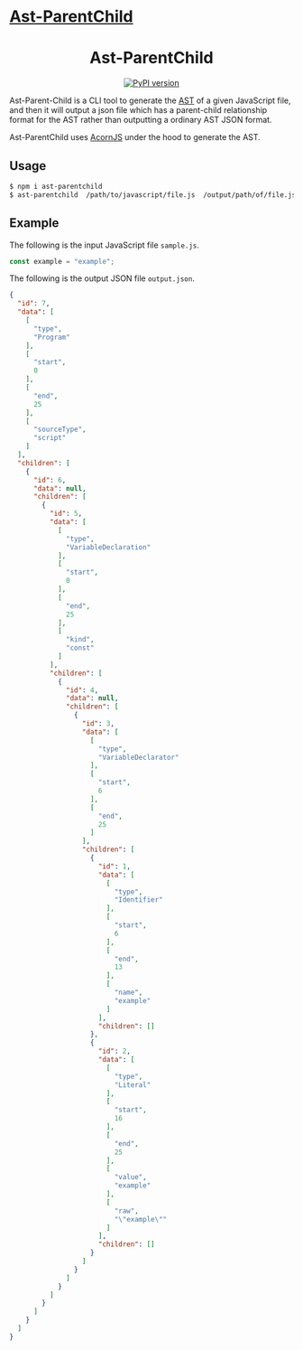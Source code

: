 # [Ast-ParentChild](https://www.npmjs.com/package/city-time)

<div id="headline" align="center">
  <h1>Ast-ParentChild</h1>
  

  <a href="https://www.npmjs.com/package/ast-parentchild">
    <img src="https://badge.fury.io/js/ast-parentchild.svg" alt="PyPI version"></img>
  </a>
</div> 


Ast-Parent-Child is a CLI tool to generate the [AST](https://www.digitalocean.com/community/tutorials/js-traversing-ast) of a given JavaScript file, and then it will output a json file which has a parent-child relationship format for the AST rather than outputting a ordinary AST JSON format.

Ast-ParentChild uses [AcornJS](https://github.com/acornjs/acorn) under the hood to generate the AST.

## Usage

```bash
$ npm i ast-parentchild
$ ast-parentchild  /path/to/javascript/file.js  /output/path/of/file.json
```

## Example 

The following is the input JavaScript file `sample.js`.

```javascript
const example = "example";

```

The following is the output JSON file `output.json`.

```json
{
  "id": 7,
  "data": [
    [
      "type",
      "Program"
    ],
    [
      "start",
      0
    ],
    [
      "end",
      25
    ],
    [
      "sourceType",
      "script"
    ]
  ],
  "children": [
    {
      "id": 6,
      "data": null,
      "children": [
        {
          "id": 5,
          "data": [
            [
              "type",
              "VariableDeclaration"
            ],
            [
              "start",
              0
            ],
            [
              "end",
              25
            ],
            [
              "kind",
              "const"
            ]
          ],
          "children": [
            {
              "id": 4,
              "data": null,
              "children": [
                {
                  "id": 3,
                  "data": [
                    [
                      "type",
                      "VariableDeclarator"
                    ],
                    [
                      "start",
                      6
                    ],
                    [
                      "end",
                      25
                    ]
                  ],
                  "children": [
                    {
                      "id": 1,
                      "data": [
                        [
                          "type",
                          "Identifier"
                        ],
                        [
                          "start",
                          6
                        ],
                        [
                          "end",
                          13
                        ],
                        [
                          "name",
                          "example"
                        ]
                      ],
                      "children": []
                    },
                    {
                      "id": 2,
                      "data": [
                        [
                          "type",
                          "Literal"
                        ],
                        [
                          "start",
                          16
                        ],
                        [
                          "end",
                          25
                        ],
                        [
                          "value",
                          "example"
                        ],
                        [
                          "raw",
                          "\"example\""
                        ]
                      ],
                      "children": []
                    }
                  ]
                }
              ]
            }
          ]
        }
      ]
    }
  ]
}
```



